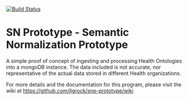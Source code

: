 [![Build Status](http://52.5.163.147:8080/buildStatus/icon?job=snp-prototype)](http://52.5.163.147:8080/view/SNP/job/snp-prototype/)

SN Prototype - Semantic Normalization Prototype
=============

A simple proof of concept of ingesting and processing Health Ontologies into a mongoDB instance.  The data included is not accurate, nor representative of the actual data stored in different Health organizations.

For more details and the documentation for this program, please visit the wiki at https://github.com/jlgrock/snp-prototype/wiki

